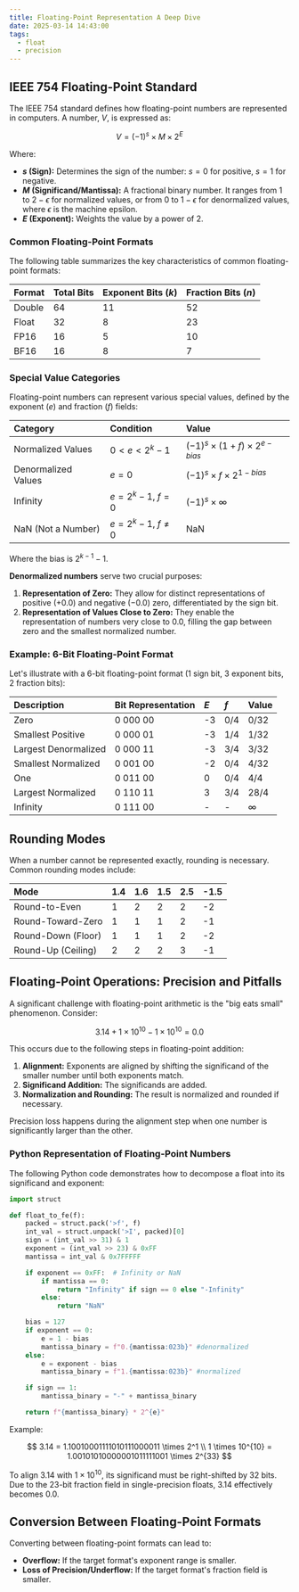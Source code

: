 ```yaml
---
title: Floating-Point Representation A Deep Dive
date: 2025-03-14 14:43:00
tags:
  - float
  - precision
---
```


## IEEE 754 Floating-Point Standard

The IEEE 754 standard defines how floating-point numbers are represented in computers. A number, $V$, is expressed as:

$$
V = (-1)^s \times M \times 2^E
$$

Where:

* **$s$ (Sign):** Determines the sign of the number: $s = 0$ for positive, $s = 1$ for negative.
* **$M$ (Significand/Mantissa):** A fractional binary number. It ranges from $1$ to $2 - \epsilon$ for normalized values, or from $0$ to $1 - \epsilon$ for denormalized values, where $\epsilon$ is the machine epsilon.
* **$E$ (Exponent):** Weights the value by a power of 2.

### Common Floating-Point Formats

The following table summarizes the key characteristics of common floating-point formats:

| Format | Total Bits | Exponent Bits ($k$) | Fraction Bits ($n$) |
| :----- | :--------- | :------------------ | :------------------ |
| Double | 64         | 11                  | 52                  |
| Float  | 32         | 8                   | 23                  |
| FP16   | 16         | 5                   | 10                  |
| BF16   | 16         | 8                   | 7                   |

### Special Value Categories

Floating-point numbers can represent various special values, defined by the exponent ($e$) and fraction ($f$) fields:

| Category            | Condition                 | Value                                       |
| :------------------ | :------------------------ | :------------------------------------------ |
| Normalized Values   | $0 < e < 2^k - 1$         | $(-1)^s \times (1 + f) \times 2^{e - bias}$ |
| Denormalized Values | $e = 0$                   | $(-1)^s \times f \times 2^{1 - bias}$       |
| Infinity            | $e = 2^k - 1$, $f = 0$    | $(-1)^s \times \infty$                      |
| NaN (Not a Number)  | $e = 2^k - 1$, $f \neq 0$ | NaN                                         |

Where the bias is $2^{k-1} - 1$.

**Denormalized numbers** serve two crucial purposes:

1.  **Representation of Zero:** They allow for distinct representations of positive ($+0.0$) and negative ($-0.0$) zero, differentiated by the sign bit.
2.  **Representation of Values Close to Zero:** They enable the representation of numbers very close to $0.0$, filling the gap between zero and the smallest normalized number.

### Example: 6-Bit Floating-Point Format

Let's illustrate with a 6-bit floating-point format (1 sign bit, 3 exponent bits, 2 fraction bits):

| Description          | Bit Representation | $E$  | $f$  | Value    |
| :------------------- | :----------------- | :--- | :--- | :------- |
| Zero                 | 0 000 00           | -3   | 0/4  | 0/32     |
| Smallest Positive    | 0 000 01           | -3   | 1/4  | 1/32     |
| Largest Denormalized | 0 000 11           | -3   | 3/4  | 3/32     |
| Smallest Normalized  | 0 001 00           | -2   | 0/4  | 4/32     |
| One                  | 0 011 00           | 0    | 0/4  | 4/4      |
| Largest Normalized   | 0 110 11           | 3    | 3/4  | 28/4     |
| Infinity             | 0 111 00           | -    | -    | $\infty$ |

## Rounding Modes

When a number cannot be represented exactly, rounding is necessary. Common rounding modes include:

| Mode               | 1.4  | 1.6  | 1.5  | 2.5  | -1.5 |
| :----------------- | :--- | :--- | :--- | :--- | :--- |
| Round-to-Even      | 1    | 2    | 2    | 2    | -2   |
| Round-Toward-Zero  | 1    | 1    | 1    | 2    | -1   |
| Round-Down (Floor) | 1    | 1    | 1    | 2    | -2   |
| Round-Up (Ceiling) | 2    | 2    | 2    | 3    | -1   |

## Floating-Point Operations: Precision and Pitfalls

A significant challenge with floating-point arithmetic is the "big eats small" phenomenon. Consider:

$$
3.14 + 1 \times 10^{10} - 1 \times 10^{10} = 0.0
$$

This occurs due to the following steps in floating-point addition:

1.  **Alignment:** Exponents are aligned by shifting the significand of the smaller number until both exponents match.
2.  **Significand Addition:** The significands are added.
3.  **Normalization and Rounding:** The result is normalized and rounded if necessary.

Precision loss happens during the alignment step when one number is significantly larger than the other.

### Python Representation of Floating-Point Numbers

The following Python code demonstrates how to decompose a float into its significand and exponent:

```python
import struct

def float_to_fe(f):
    packed = struct.pack('>f', f)
    int_val = struct.unpack('>I', packed)[0]
    sign = (int_val >> 31) & 1
    exponent = (int_val >> 23) & 0xFF
    mantissa = int_val & 0x7FFFFF

    if exponent == 0xFF:  # Infinity or NaN
        if mantissa == 0:
            return "Infinity" if sign == 0 else "-Infinity"
        else:
            return "NaN"

    bias = 127
    if exponent == 0:
        e = 1 - bias
        mantissa_binary = f"0.{mantissa:023b}" #denormalized
    else:
        e = exponent - bias
        mantissa_binary = f"1.{mantissa:023b}" #normalized

    if sign == 1:
        mantissa_binary = "-" + mantissa_binary

    return f"{mantissa_binary} * 2^{e}"
```

Example:

$$
3.14 = 1.10010001111010111000011 \times 2^1 \\
1 \times 10^{10} = 1.00101010000001011111001 \times 2^{33}
$$

To align $3.14$ with $1 \times 10^{10}$, its significand must be right-shifted by 32 bits. Due to the 23-bit fraction field in single-precision floats, $3.14$ effectively becomes $0.0$.

## Conversion Between Floating-Point Formats

Converting between floating-point formats can lead to:

* **Overflow:** If the target format's exponent range is smaller.
* **Loss of Precision/Underflow:** If the target format's fraction field is smaller.
